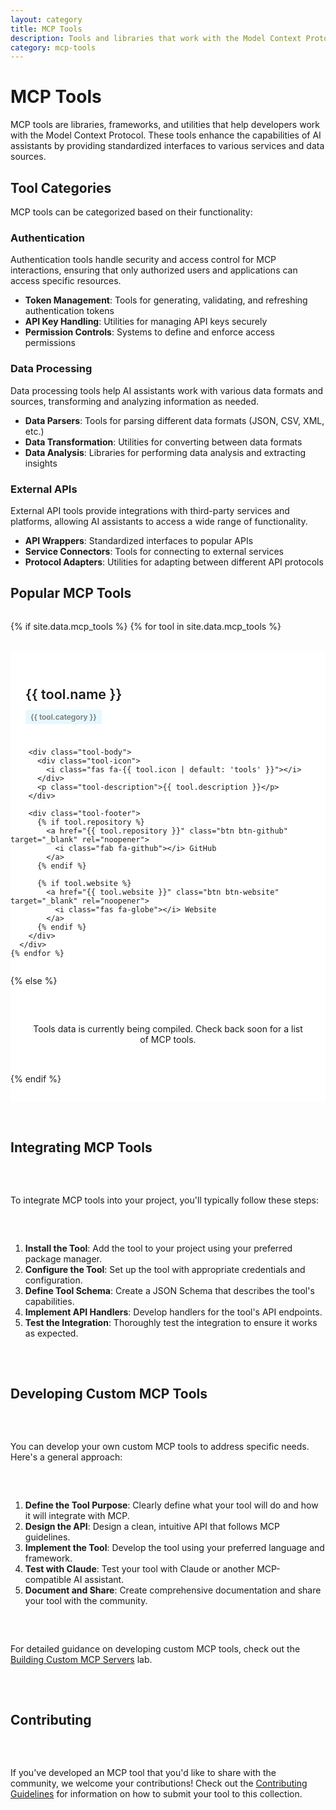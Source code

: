 ```yaml
---
layout: category
title: MCP Tools
description: Tools and libraries that work with the Model Context Protocol
category: mcp-tools
---
```


# MCP Tools

MCP tools are libraries, frameworks, and utilities that help developers work with the Model Context Protocol. These tools enhance the capabilities of AI assistants by providing standardized interfaces to various services and data sources.

## Tool Categories

MCP tools can be categorized based on their functionality:

### Authentication

Authentication tools handle security and access control for MCP interactions, ensuring that only authorized users and applications can access specific resources.

- **Token Management**: Tools for generating, validating, and refreshing authentication tokens
- **API Key Handling**: Utilities for managing API keys securely
- **Permission Controls**: Systems to define and enforce access permissions

### Data Processing

Data processing tools help AI assistants work with various data formats and sources, transforming and analyzing information as needed.

- **Data Parsers**: Tools for parsing different data formats (JSON, CSV, XML, etc.)
- **Data Transformation**: Utilities for converting between data formats
- **Data Analysis**: Libraries for performing data analysis and extracting insights

### External APIs

External API tools provide integrations with third-party services and platforms, allowing AI assistants to access a wide range of functionality.

- **API Wrappers**: Standardized interfaces to popular APIs
- **Service Connectors**: Tools for connecting to external services
- **Protocol Adapters**: Utilities for adapting between different API protocols

## Popular MCP Tools

<div class="tools-grid">
  {% if site.data.mcp_tools %}
    {% for tool in site.data.mcp_tools %}
      <div class="tool-card">
        <div class="tool-header">
          <h3 class="tool-title">{{ tool.name }}</h3>
          <div class="tool-meta">
            <span class="tool-category">{{ tool.category }}</span>
          </div>
        </div>
        
        <div class="tool-body">
          <div class="tool-icon">
            <i class="fas fa-{{ tool.icon | default: 'tools' }}"></i>
          </div>
          <p class="tool-description">{{ tool.description }}</p>
        </div>
        
        <div class="tool-footer">
          {% if tool.repository %}
            <a href="{{ tool.repository }}" class="btn btn-github" target="_blank" rel="noopener">
              <i class="fab fa-github"></i> GitHub
            </a>
          {% endif %}
          
          {% if tool.website %}
            <a href="{{ tool.website }}" class="btn btn-website" target="_blank" rel="noopener">
              <i class="fas fa-globe"></i> Website
            </a>
          {% endif %}
        </div>
      </div>
    {% endfor %}
  {% else %}
    <div class="no-tools-message">
      <p>Tools data is currently being compiled. Check back soon for a list of MCP tools.</p>
    </div>
  {% endif %}
</div>

## Integrating MCP Tools

To integrate MCP tools into your project, you'll typically follow these steps:

1. **Install the Tool**: Add the tool to your project using your preferred package manager.
2. **Configure the Tool**: Set up the tool with appropriate credentials and configuration.
3. **Define Tool Schema**: Create a JSON Schema that describes the tool's capabilities.
4. **Implement API Handlers**: Develop handlers for the tool's API endpoints.
5. **Test the Integration**: Thoroughly test the integration to ensure it works as expected.

## Developing Custom MCP Tools

You can develop your own custom MCP tools to address specific needs. Here's a general approach:

1. **Define the Tool Purpose**: Clearly define what your tool will do and how it will integrate with MCP.
2. **Design the API**: Design a clean, intuitive API that follows MCP guidelines.
3. **Implement the Tool**: Develop the tool using your preferred language and framework.
4. **Test with Claude**: Test your tool with Claude or another MCP-compatible AI assistant.
5. **Document and Share**: Create comprehensive documentation and share your tool with the community.

For detailed guidance on developing custom MCP tools, check out the [Building Custom MCP Servers](/labs/02-custom-mcp-server/README.html) lab.

## Contributing

If you've developed an MCP tool that you'd like to share with the community, we welcome your contributions! Check out the [Contributing Guidelines](https://github.com/ajeetraina/mcp-portal/blob/main/CONTRIBUTING.md) for information on how to submit your tool to this collection.

<style>
/* Tools Grid Styles */
.tools-grid {
  display: grid;
  grid-template-columns: repeat(auto-fill, minmax(300px, 1fr));
  gap: 2rem;
  margin: 2rem 0;
}

.tool-card {
  background-color: white;
  border-radius: var(--border-radius);
  box-shadow: var(--shadow);
  overflow: hidden;
  transition: transform 0.3s ease, box-shadow 0.3s ease;
  height: 100%;
  display: flex;
  flex-direction: column;
  border-top: 4px solid var(--color-primary);
}

.tool-card:hover {
  transform: translateY(-5px);
  box-shadow: var(--shadow-hover);
}

.tool-header {
  padding: 1.5rem;
  border-bottom: 1px solid var(--color-gray);
}

.tool-title {
  font-size: 1.35rem;
  margin-bottom: 0.75rem;
  color: var(--color-secondary);
  font-weight: 600;
}

.tool-meta {
  display: flex;
  font-size: 0.85rem;
  color: #777;
  align-items: center;
}

.tool-category {
  display: inline-block;
  padding: 0.25rem 0.5rem;
  border-radius: 3px;
  font-size: 0.75rem;
  font-weight: 600;
  background-color: rgba(13, 183, 237, 0.1);
  color: var(--color-primary);
}

.tool-body {
  padding: 1.5rem;
  flex-grow: 1;
}

.tool-icon {
  float: right;
  margin: 0 0 1rem 1rem;
  font-size: 2.5rem;
  color: rgba(13, 183, 237, 0.15);
}

.tool-description {
  margin-bottom: 1rem;
  font-size: 0.95rem;
  line-height: 1.7;
  color: #555;
}

.tool-footer {
  padding: 1.25rem 1.5rem;
  border-top: 1px solid var(--color-gray);
  display: flex;
  gap: 1rem;
  background-color: var(--color-secondary-light);
}

.btn-github {
  background-color: #24292e;
  color: white;
  padding: 0.5rem 1rem;
  border-radius: var(--border-radius);
  font-size: 0.9rem;
  text-decoration: none;
  display: inline-flex;
  align-items: center;
  gap: 0.5rem;
  transition: background-color 0.2s ease;
}

.btn-github:hover {
  background-color: #000;
  color: white;
}

.btn-website {
  background-color: #6c757d;
  color: white;
  padding: 0.5rem 1rem;
  border-radius: var(--border-radius);
  font-size: 0.9rem;
  text-decoration: none;
  display: inline-flex;
  align-items: center;
  gap: 0.5rem;
  transition: background-color 0.2s ease;
}

.btn-website:hover {
  background-color: #5a6268;
  color: white;
}

.no-tools-message {
  background-color: var(--color-secondary-light);
  padding: 2rem;
  border-radius: var(--border-radius);
  text-align: center;
  grid-column: 1 / -1;
}

@media (max-width: 768px) {
  .tools-grid {
    grid-template-columns: 1fr;
  }
  
  .tool-footer {
    flex-wrap: wrap;
  }
}
</style>